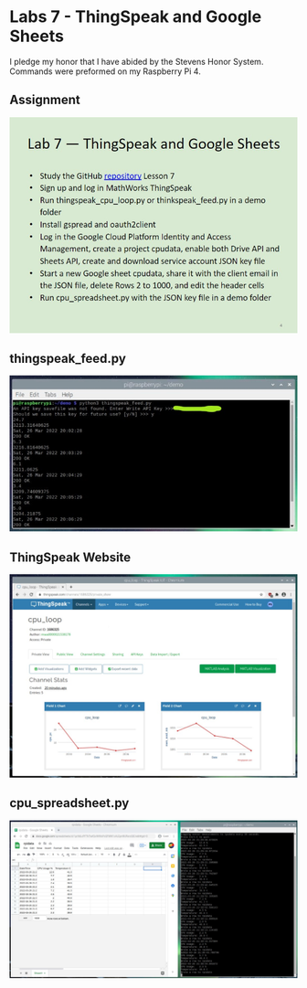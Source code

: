 # Labs 7 - ThingSpeak and Google Sheets
I pledge my honor that I have abided by the Stevens Honor System.
Commands were preformed on my Raspberry Pi 4.

## Assignment
![](Images/Assignment.jpg)

## thingspeak_feed.py
![](Images/thingspeak_feed.py.jpg)

## ThingSpeak Website
![](Images/thingspeakpic.jpg)

## cpu_spreadsheet.py
![](Images/rpidata.jpg)

